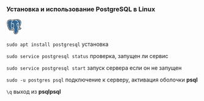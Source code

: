 ### Установка и использование PostgreSQL в Linux

<div>
    <img src="https://github.com/devicons/devicon/blob/master/icons/postgresql/postgresql-original.svg" width="40" height="40"/>&nbsp;
</div>



`sudo apt install postgresql`   установка

`sudo service postgresql status`    проверка, запущен ли сервис

`sudo service postgresql start`     запуск сервера если он не запущен

`sudo -u postgres psql`     подключение к серверу, активация оболочки <b>psql</b>

`\q`    выход из <b>psql</b><b>psql</b>
